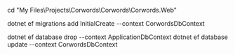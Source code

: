 cd "My Files\Projects\Corwords\Corwords\Corwords.Web"

dotnet ef migrations add InitialCreate --context CorwordsDbContext

dotnet ef database drop --context ApplicationDbContext
dotnet ef database update --context CorwordsDbContext